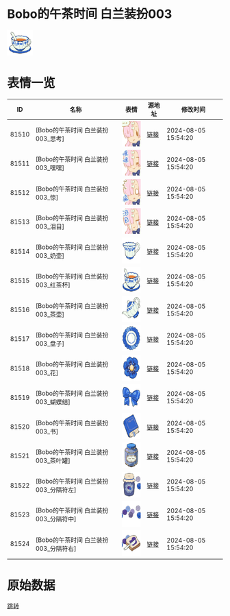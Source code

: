# Bobo的午茶时间 白兰装扮003

<img src="./cover.png" height="60" alt="cover" />

# 表情一览

|ID|名称|表情|源地址|修改时间|
|----|----|----|----|----|
|81510|[Bobo的午茶时间 白兰装扮003_思考]|<img src="./pic/081510_%5BBobo的午茶时间 白兰装扮003_思考%5D.png" height="60" alt="思考"/>|[链接](https://i0.hdslb.com/bfs/garb/11f4c0912aa5350cc7d98aabd52d0c3c20cfecf2.png)|2024-08-05 15:54:20|
|81511|[Bobo的午茶时间 白兰装扮003_嘿嘿]|<img src="./pic/081511_%5BBobo的午茶时间 白兰装扮003_嘿嘿%5D.png" height="60" alt="嘿嘿"/>|[链接](https://i0.hdslb.com/bfs/garb/eac4dbc06f83107fa68a2dbea3194a0c30806823.png)|2024-08-05 15:54:20|
|81512|[Bobo的午茶时间 白兰装扮003_惊]|<img src="./pic/081512_%5BBobo的午茶时间 白兰装扮003_惊%5D.png" height="60" alt="惊"/>|[链接](https://i0.hdslb.com/bfs/garb/c6536eec1824257bbc7613fb67dc9905ef06ea13.png)|2024-08-05 15:54:20|
|81513|[Bobo的午茶时间 白兰装扮003_泪目]|<img src="./pic/081513_%5BBobo的午茶时间 白兰装扮003_泪目%5D.png" height="60" alt="泪目"/>|[链接](https://i0.hdslb.com/bfs/garb/5fc24d3dbfbaca6b83e02e106f704cf5f22af1a5.png)|2024-08-05 15:54:20|
|81514|[Bobo的午茶时间 白兰装扮003_奶壶]|<img src="./pic/081514_%5BBobo的午茶时间 白兰装扮003_奶壶%5D.png" height="60" alt="奶壶"/>|[链接](https://i0.hdslb.com/bfs/garb/040ce78818fd8c2df196f5f95a46ac1fcf00cb1e.png)|2024-08-05 15:54:20|
|81515|[Bobo的午茶时间 白兰装扮003_红茶杯]|<img src="./pic/081515_%5BBobo的午茶时间 白兰装扮003_红茶杯%5D.png" height="60" alt="红茶杯"/>|[链接](https://i0.hdslb.com/bfs/garb/30ac529b52c4c4f40682456b54a04fe8573a96fc.png)|2024-08-05 15:54:20|
|81516|[Bobo的午茶时间 白兰装扮003_茶壶]|<img src="./pic/081516_%5BBobo的午茶时间 白兰装扮003_茶壶%5D.png" height="60" alt="茶壶"/>|[链接](https://i0.hdslb.com/bfs/garb/35afc180ad41e933c426c50bee14dd3e96c9c7a3.png)|2024-08-05 15:54:20|
|81517|[Bobo的午茶时间 白兰装扮003_盘子]|<img src="./pic/081517_%5BBobo的午茶时间 白兰装扮003_盘子%5D.png" height="60" alt="盘子"/>|[链接](https://i0.hdslb.com/bfs/garb/f9dd14bfe3538cd58208e62c3945e44b874d792d.png)|2024-08-05 15:54:20|
|81518|[Bobo的午茶时间 白兰装扮003_花]|<img src="./pic/081518_%5BBobo的午茶时间 白兰装扮003_花%5D.png" height="60" alt="花"/>|[链接](https://i0.hdslb.com/bfs/garb/9e9ed02eafe497652e39fe36ee5d8d34898af20c.png)|2024-08-05 15:54:20|
|81519|[Bobo的午茶时间 白兰装扮003_蝴蝶结]|<img src="./pic/081519_%5BBobo的午茶时间 白兰装扮003_蝴蝶结%5D.png" height="60" alt="蝴蝶结"/>|[链接](https://i0.hdslb.com/bfs/garb/ff00c35131808d98e6e958f473bbed097e68fb6f.png)|2024-08-05 15:54:20|
|81520|[Bobo的午茶时间 白兰装扮003_书]|<img src="./pic/081520_%5BBobo的午茶时间 白兰装扮003_书%5D.png" height="60" alt="书"/>|[链接](https://i0.hdslb.com/bfs/garb/6e1ba1eefc50e66539085467e66301ba81ad80ff.png)|2024-08-05 15:54:20|
|81521|[Bobo的午茶时间 白兰装扮003_茶叶罐]|<img src="./pic/081521_%5BBobo的午茶时间 白兰装扮003_茶叶罐%5D.png" height="60" alt="茶叶罐"/>|[链接](https://i0.hdslb.com/bfs/garb/a76ba57bbb7d5f5cd7340f84679cf3e6431abb72.png)|2024-08-05 15:54:20|
|81522|[Bobo的午茶时间 白兰装扮003_分隔符左]|<img src="./pic/081522_%5BBobo的午茶时间 白兰装扮003_分隔符左%5D.png" height="60" alt="分隔符左"/>|[链接](https://i0.hdslb.com/bfs/garb/d57a2d49a59903b0983b0f96eb31ad7b249988ad.png)|2024-08-05 15:54:20|
|81523|[Bobo的午茶时间 白兰装扮003_分隔符中]|<img src="./pic/081523_%5BBobo的午茶时间 白兰装扮003_分隔符中%5D.png" height="60" alt="分隔符中"/>|[链接](https://i0.hdslb.com/bfs/garb/d2f58266b3d0f6f7c7bebde5400a09ecd190f546.png)|2024-08-05 15:54:20|
|81524|[Bobo的午茶时间 白兰装扮003_分隔符右]|<img src="./pic/081524_%5BBobo的午茶时间 白兰装扮003_分隔符右%5D.png" height="60" alt="分隔符右"/>|[链接](https://i0.hdslb.com/bfs/garb/1f4134f7dd1e9b77738cd085096a6c8d0c9aef51.png)|2024-08-05 15:54:20|

# 原始数据

[跳转](./raw.json)

